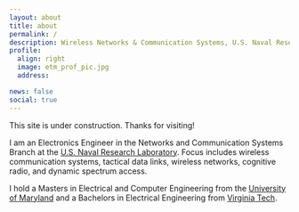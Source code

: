 ```yaml
---
layout: about
title: about
permalink: /
description: Wireless Networks & Communication Systems, U.S. Naval Research Laboratory
profile:
  align: right
  image: etm_prof_pic.jpg
  address: 

news: false
social: true
---
```


This site is under construction. Thanks for visiting!

I am an Electronics Engineer in the Networks and Communication Systems Branch at the <a href="https://www.nrl.navy.mil">U.S. Naval Research Laboratory</a>. Focus includes wireless communication systems, tactical data links, wireless networks, cognitive radio, and dynamic spectrum access.

I hold a Masters in Electrical and Computer Engineering from the <a href="https://www.umd.edu">University of Maryland</a> and a Bachelors in Electrical Engineering from <a href="https://www.vt.edu">Virginia Tech</a>.
